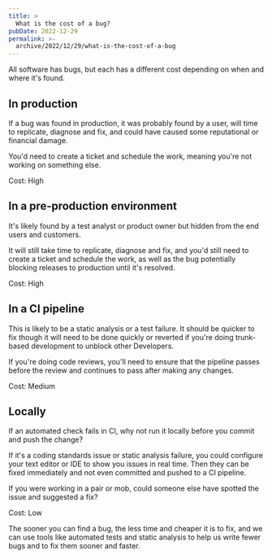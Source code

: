 ```yaml
---
title: >
  What is the cost of a bug?
pubDate: 2022-12-29
permalink: >-
  archive/2022/12/29/what-is-the-cost-of-a-bug
---
```


All software has bugs, but each has a different cost depending on when and where it's found.

## In production

If a bug was found in production, it was probably found by a user, will time to replicate, diagnose and fix, and could have caused some reputational or financial damage.

You'd need to create a ticket and schedule the work, meaning you're not working on something else.

Cost: High

## In a pre-production environment

It's likely found by a test analyst or product owner but hidden from the end users and customers.

It will still take time to replicate, diagnose and fix, and you'd still need to create a ticket and schedule the work, as well as the bug potentially blocking releases to production until it's resolved.

Cost: High

## In a CI pipeline

This is likely to be a static analysis or a test failure. It should be quicker to fix though it will need to be done quickly or reverted if you're doing trunk-based development to unblock other Developers.

If you're doing code reviews, you'll need to ensure that the pipeline passes before the review and continues to pass after making any changes.

Cost: Medium

## Locally

If an automated check fails in CI, why not run it locally before you commit and push the change?

If it's a coding standards issue or static analysis failure, you could configure your text editor or IDE to show you issues in real time. Then they can be fixed immediately and not even committed and pushed to a CI pipeline.

If you were working in a pair or mob, could someone else have spotted the issue and suggested a fix?

Cost: Low

The sooner you can find a bug, the less time and cheaper it is to fix, and we can use tools like automated tests and static analysis to help us write fewer bugs and to fix them sooner and faster.
